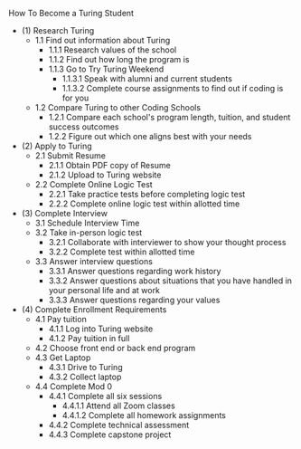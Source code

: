 How To Become a Turing Student

- (1) Research Turing
  - 1.1 Find out information about Turing
    - 1.1.1 Research values of the school
    - 1.1.2 Find out how long the program is
    - 1.1.3 Go to Try Turing Weekend
      - 1.1.3.1 Speak with alumni and current students
      - 1.1.3.2 Complete course assignments to find out if coding is for you
  - 1.2 Compare Turing to other Coding Schools
    - 1.2.1 Compare each school's program length, tuition, and student success outcomes
    - 1.2.2 Figure out which one aligns best with your needs
- (2) Apply to Turing
  - 2.1 Submit Resume
    - 2.1.1 Obtain PDF copy of Resume
    - 2.1.2 Upload to Turing website
  - 2.2 Complete Online Logic Test
    - 2.2.1 Take practice tests before completing logic test
    - 2.2.2 Complete online logic test within allotted time
- (3) Complete Interview
  - 3.1 Schedule Interview Time
  - 3.2 Take in-person logic test
    - 3.2.1 Collaborate with interviewer to show your thought process
    - 3.2.2 Complete test within allotted time
  - 3.3 Answer interview questions
    - 3.3.1 Answer questions regarding work history
    - 3.3.2 Answer questions about situations that you have handled in your personal life and at work
    - 3.3.3 Answer questions regarding your values
- (4) Complete Enrollment Requirements
  - 4.1 Pay tuition
    - 4.1.1 Log into Turing website
    - 4.1.2 Pay tuition in full
  - 4.2 Choose front end or back end program
  - 4.3 Get Laptop
    - 4.3.1 Drive to Turing
    - 4.3.2 Collect laptop
  - 4.4 Complete Mod 0
    - 4.4.1 Complete all six sessions
      - 4.4.1.1 Attend all Zoom classes
      - 4.4.1.2 Complete all homework assignments
    - 4.4.2 Complete technical assessment
    - 4.4.3 Complete capstone project
